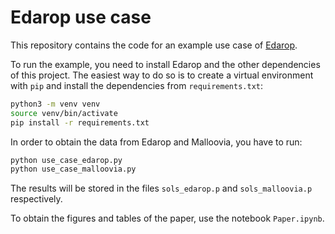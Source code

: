 # Edarop use case

This repository contains the code for an example use case of
[Edarop](https://github.com/asi-uniovi/edarop).

To run the example, you need to install Edarop and the other dependencies of
this project. The easiest way to do so is to create a virtual environment with
`pip` and install the dependencies from `requirements.txt`:

```bash
python3 -m venv venv
source venv/bin/activate
pip install -r requirements.txt
```

In order to obtain the data from Edarop and Malloovia, you have to run:

```bash
python use_case_edarop.py
python use_case_malloovia.py
```

The results will be stored in the files `sols_edarop.p` and `sols_malloovia.p`
respectively.

To obtain the figures and tables of the paper, use the notebook `Paper.ipynb`.
